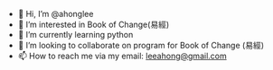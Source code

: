 - 👋 Hi, I’m @ahonglee
- 👀 I’m interested in Book of Change(易經)
- 🌱 I’m currently learning python
- 💞️ I’m looking to collaborate on program for Book of Change (易經)
- 📫 How to reach me via my email: leeahong@gmail.com

<!---
ahonglee/ahonglee is a ✨ special ✨ repository because its `README.md` (this file) appears on your GitHub profile.
You can click the Preview link to take a look at your changes.
--->
